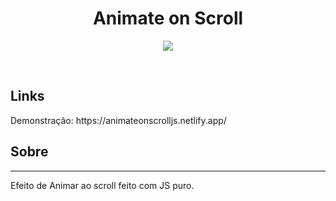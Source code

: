 <h1 align="center"> Animate on Scroll </h1>
<p align="center">
    <img src="https://user-images.githubusercontent.com/58652794/100683665-99c61900-3357-11eb-8f38-b2c451694b99.gif">
</p>
<br>
<h2> Links </h2>
<p> Demonstração: https://animateonscrolljs.netlify.app/
<br>
<h2> Sobre </h2>
<hr>
<p> Efeito de Animar ao scroll feito com JS puro. </p> 

